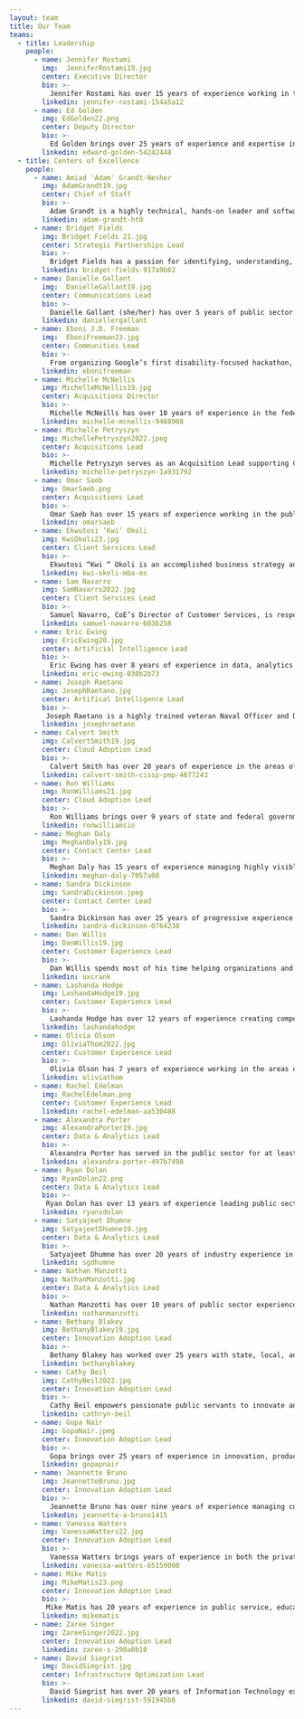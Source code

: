 ```yaml
---
layout: team
title: Our Team
teams:
  - title: Leadership
    people:
      - name: Jennifer Rostami
        img:  JenniferRostami19.jpg
        center: Executive Director
        bio: >-
          Jennifer Rostami has over 15 years of experience working in the public and private sector with a background in finance and a specialization in transformation. She joined the Centers of Excellence in 2019 and spearheaded Agency Partnerships by helping to grow the reach of the CoE across the federal government. Currently serving as CoE Acting Director, Rostami is passionate about the CoE talent and mission of helping agencies modernize. Prior to joining GSA, Jennifer served as the Director of Finance and Operations at a marketing technology company, where she helped reduce costs, increase new revenue streams, and streamlined operations. Her previous experience also includes working as a management consultant in public and private sector Fortune 100 firms focused on improving operations, and managing and growing a $31M sales territory for a luxury goods manufacturer. While earning her M.B.A, Rostami founded a non-profit to help middle school kids learn about their dream careers and connect with professionals for mentoring. 
        linkedin: jennifer-rostami-154a5a12
      - name: Ed Golden
        img: EdGolden22.png
        center: Deputy Director
        bio: >-
          Ed Golden brings over 25 years of experience and expertise in information technology (IT) consulting, program and project management, and government operations to his work at the Centers of Excellence.  As the CoE Acting Deputy Executive Director, Ed oversees the CoE engagement portfolio to assure delivery on our commitment to helping clients accelerate IT modernization and improve customer experience, while at the same time shaping identification of new partnership opportunities and driving CoE financial management toward full cost-recoverability.  Since joining the CoE, Golden has led our partnership with the Food and Drug Administration's Office of Information Management and Technology to drive organizational culture change and data center modernization, while concurrently supporting the CoE's Artificial Intelligence engagement with GSA's Information Technology Category (ITC).  Prior to his work at the CoE, Ed served as a Senior Manager with Deloitte Consulting LLP, where for seven years he led projects at the FDA’s Center for Drug Evaluation and Research (CDER) to implement, expand and operate components of CDER’s Informatics Platform for human drug review.  Before joining Deloitte, Ed spent 17 years at the U.S Department of Energy, where he served as a Program Manager for the Office of Corporate Information Systems, leading efforts to modernize the Department’s business information systems.    
        linkedin: edward-golden-54242448   
  - title: Centers of Excellence
    people:
      - name: Amiad 'Adam' Grandt-Nesher
        img: AdamGrandt19.jpg
        center: Chief of Staff
        bio: >-
          Adam Grandt is a highly technical, hands-on leader and software architect with an agile skillset.  Grandt has a proven track record of effecting technological evolution to meet organizational needs. At the CoE Grandt leads the Cloud Adoption and Infrastructure Optimization Centers, while directing agency efforts to optimize IT infrastructure at an enterprise level. Grandt helps agencies plan lasting and resilient modernization efforts by introducing best practices in infrastructure architecture and systems development. Grandt’s projects have included the acquisition of modern mainframe hardware and the migration process of critical governmentwide applications.  Prior to joining the CoE, Grandt launched several financial technology companies and partnered with federal and local law enforcement agencies to build systems to reduce human trafficking and internet crimes against children. 
        linkedin: adam-grandt-ht0
      - name: Bridget Fields
        img: Bridget Fields 21.jpg
        center: Strategic Partnerships Lead        
        bio: >-
          Bridget Fields has a passion for identifying, understanding, and then developing solutions to challenges facing individual users and enterprises alike. Bringing more than 10 years of public sector experience to her role as the Director for Strategic Partnerships and Client Success, she supports federal agencies with their IT modernization efforts. She is driven to help teams achieve their organizational and professional missions by adopting the principles, products, and practices that have proven to be successful - as well as those that will be influential in the future. She is the recipient of the Special Act Award in 2018, 2022 and the Service to the Citizen award in 2021.  
        linkedin: bridget-fields-917a9b62
      - name: Danielle Gallant
        img:  DanielleGallant19.jpg
        center: Communications Lead
        bio: >-
          Danielle Gallant (she/her) has over 5 years of public sector experience supporting high visibility, government-wide programs. At the CoE, Gallant serves as a User Experience and Content Designer. Gallant manages the CoE website, supports UX strategy for other digital products, and supports digital communication initiatives.  Gallant engages with CoE experts and stakeholders to produce content and design that is innovative and meaningful. 
        linkedin: daniellergallant    
      - name: Eboni J.D. Freeman
        img:  EboniFreeman23.jpg
        center: Communities Lead 
        bio: >-
          From organizing Google’s first disability-focused hackathon, to expanding grant access for young artists across the Front Range, to amplifying the impact of 300+ grassroots nonprofits, Eboni J.D. Freeman is dedicated to the underestimated. Eboni launched her first startup - Ability Enabled - to create more inclusive working environments for People with Disabilities (PWDs). After co-publishing Ability Enabled's workplace inclusion guidebook, Eboni joined Google as a Solutions Consultant, Hackathon Organizer, and Accessibility Educator. With her days dedicated to service design, customer experience optimization, and product management, Eboni spent her nights founding her interdisciplinary practice - Wonder Stars of the Universe - encouraging creative tension as Vice Chair of the Boulder Art Commission, and motivating entrepreneurs as a Pitch Coach for the University of Colorado, Boulder. Before joining the COE, she served as Senior Director of Programs for an international entrepreneurship accelerator serving founders focused on UN Sustainable Development Goals.
        linkedin: ebonifreeman 
      - name: Michelle McNellis
        img: MichelleMcNellis19.jpg
        center: Acquisitions Director 
        bio: >-
          Michelle McNeills has over 10 years of experience in the federal government. As the CoE Acquisition Lead, McNellis ensures that CoE procurement packages are compliant with Federal Acquisition Regulations and innovative in their acquisition approach. Prior to joining CoE, McNellis served as the Director of Acquisitions at TTS Solutions. McNellis led the very first procurements awarded by TTS and 18F including the TTS Bug Bounty program. McNellis has also served as an acquisition subject matter expert for GSA’s Public Buildings Service in GSA and the U.S. Coast Guard. 
        linkedin: michelle-mcnellis-9488908  
      - name: Michelle Petryszyn
        img: MichellePetryszyn2022.jpeg
        center: Acquisitions Lead 
        bio: >-
          Michelle Petryszyn serves as an Acquisition Lead supporting CoE’s partner agencies in implementing modern acquisition techniques to support their IT modernization efforts. Prior to joining CoE, Petryszyn held positions across GSA in TTS’ Office of Acquisition, FAS’ Office of Information Technology Category, and the Office of Travel, Transportation, and Logistics Category. Petryszyn has a Bachelor of Science degree in Finance from Pennsylvania State University. 
        linkedin: michelle-petryszyn-1a931792   
      - name: Omar Saeb
        img: OmarSaeb.png
        center: Acquisitions Lead
        bio: >-
          Omar Saeb has over 15 years of experience working in the public and private sectors with a background in managing complex contracts and program delivery. Within the CoE acquisitions team, Omar leads the technical assistance program supporting foreign technical assistance engagement in the area of public procurement and works with federal agencies on acquisition strategies and procurement methodologies. He also serves as a procurement expert on international technical assistance programs for the Department of Commerce Commercial Law Development Program. Prior to joining CoE, Omar was the Program Manager of the $50 Billion Alliant 2 Information Technology Government-Wide Acquisition Contract. He worked with a number of federal agencies and military commands on acquisition and contract formation strategies under Alliant 2. His federal career encompasses broad acquisition experience working as a warranted Senior Contracting Officer at The White House during the Obama Administration and in the Department of the Navy at the Naval Information Warfare Center Pacific. Prior to his Government service, Omar spent time in the financial sector working for domestic and international financial institutions. 
        linkedin: omarsaeb
      - name: Ekwutosi ‘Kwi’ Okoli
        img: KwiOkoli23.jpg
        center: Client Services Lead
        bio: >-
          Ekwutosi “Kwi “ Okoli is an accomplished business strategy and IT program management leader with over 17 years of experience leading cross-functional teams in  delivering modern IT systems, products and services which drive innovation and performance enhancement. Kwi has worked in both the private and public sector including Mercedes Benz USA, Humana and most recently the Texas Education Agency, where she managed software development initiatives for a state agency system supporting more than 5.3M students throughout the State of Texas. Kwi also partners actively with nonprofits in her community to teach project management skills to high school and university students. Kwi has an MBA from Fordham University and an MS in Global Management Systems from the Thunderbird School of Global Management. She is certified in agile and project management methodologies and holds ScrumMaster (SCM) and Project Management Professional (PMP) certifications.  
        linkedin: kwi-okoli-mba-ms
      - name: Sam Navarro
        img: SamNavarro2022.jpg
        center: Client Services Lead
        bio: >-
          Samuel Navarro, CoE’s Director of Customer Services, is responsible for planning and implementing customer development strategies including the support of operational capabilities. Since 2014, Navarro has held positions across GSA including Wireless Mobility Program Manager, Contract Modifications Manager, and Contracting Officer Representative for the third largest network and telecommunications contract in the agency. Prior to joining CoE, Navarro served as the Director for GSA’s Customer Strategic Solutions Division (CSSD). He also held the position of Federal Agency Manager assisting agencies in modernizing their network infrastructure across the United States. 
        linkedin: samuel-navarro-6036258
      - name: Eric Ewing
        img: EricEwing20.jpg  
        center: Artificial Intelligence Lead
        bio: >-
          Eric Ewing has over 8 years of experience in data, analytics and artificial intelligence initiatives.  Eric has served as a senior advisor to multiple federal Chief Data Officers, providing leadership, guidance, and expertise into enterprise modernization initiatives. With the CoE, Ewing consolidates and organizes long and short term strategy for data and AI while leading initiatives for the management of data as a strategic asset. Prior to joining the CoE, Eric was a data scientist and senior consultant leading key analytics programs, AI research and development, and IT supply chain security initiatives with both private and public sector partners.
        linkedin: eric-ewing-030b2b73 
      - name: Joseph Raetano        
        img: JosephRaetano.jpg
        center: Artifical Intelligence Lead
        bio: >-
         Joseph Raetano is a highly trained veteran Naval Officer and Department of Energy researcher with research and development (R&D) innovation experience. Raetano has been consistently selected and trusted throughout his career to develop successful special technical programs. He has over 3 years of experience developing new programs in Artificial Intelligence/Machine Learning and over 15 years of offensive and defensive cyberspace R&D testing and operations experience. His skills have been utilized in concept development that set cyber vision, strategy, and implementation at the national and service level. He also has over 10 years of Explosive Ordnance Disposal experience. Raetano’s career is supported by a MS Computer Science and Ph.D. candidacy in Computer Science focusing on Edge Artificial Intelligence. 
        linkedin: josephraetano
      - name: Calvert Smith
        img: CalvertSmith19.jpg
        center: Cloud Adoption Lead
        bio: >-
          Calvert Smith has over 20 years of experience in the areas of tech innovation, cloud computing, application development, website management, business intelligence, project management, and vendor/contract management. At the CoE, Smith assists in IT modernization Cloud Adoption efforts with agencies across the federal government. His projects include analyzing current systems and applications to provide recommendations for planning cloud migration; and implementing cloud governance models incorporating best practices from both government and commercial areas that allow strategic oversight of cloud programs. Smith has recently been awarded the Discovery and Innovation in Government IT Award for Open Data Initiatives within the public sector.
        linkedin: calvert-smith-cissp-pmp-4677243     
      - name: Ron Williams
        img: RonWilliams21.jpg
        center: Cloud Adoption Lead
        bio: >-
          Ron Williams brings over 9 years of state and federal government experience to his role as Cloud Adoption Lead. Williams supports federal agencies with adoption of modern cloud native DevOps and Security practices. Williams helps partners identify and overcome challenges faced when transitioning to cloud services. Previously, Williams served as the Deputy Director for Cloud.gov, and the Director of IT for USDA Communications working on USDA.gov, ChooseMyPlate.gov, Farmers.gov, other public facing websites. As an open-source advocate, Ron focuses on deploying disruptive technologies within public sector institutions to improve services provided to the general public.
        linkedin: ronwilliamsio      
      - name: Meghan Daly
        img: MeghanDaly19.jpg
        center: Contact Center Lead
        bio: >-
          Meghan Daly has 15 years of experience managing highly visible projects in the federal government, with 10 years at GSA. With the CoE, focused on Contact Centers and Customer Experience, Daly’s projects include strategizing with senior leaders to identify clear key priorities and opportunities to modernize IT, performing research on available intelligent systems solutions to enable robotic process automation (RPA), artificial intelligence (AI) and other intelligent systems, and overseeing IT modernization projects at the United States Departments of Agriculture (USDA) and Housing and Urban Development (HUD). Daly has led IT Modernization projects and initiatives valued at $80M at three federal agencies.  
        linkedin: meghan-daly-7057a08
      - name: Sandra Dickinson
        img: SandraDickinson.jpeg
        center: Contact Center Lead
        bio: >-
          Sandra Dickinson has over 25 years of progressive experience in the contact center/operations field including over 17 years of corporate-level responsibilities. With the CoE, Dickinson leads team efforts to modernize contact centers at partner agencies, including the implementation phases for OneUSDA Contact Center. Dickinson engages with partner agency stakeholders and collaborate to determine best practices for contact center infrastructure, staffing, and technology implementation.
        linkedin: sandra-dickinson-0764238
      - name: Dan Willis
        img: DanWillis19.jpg
        center: Customer Experience Lead
        bio: >-
          Dan Willis spends most of his time helping organizations and their leaders define and address the critical needs of their most important customers. Willis has provided leadership and innovative solutions in the government, commercial, and nonprofit sectors. Willis is an expert in design, design management, DesignOps, user-centered product development, user research, and facilitation. Willis has given talks and run workshops at local, national, and international conferences including South by Southwest, UX Australia, and EuroIA. Willis is the co-author and illustrator of Designing the Conversation: Techniques for Successful Facilitation (New Riders, 2013). 
        linkedin: uxcrank
      - name: Lashanda Hodge
        img: LashandaHodge19.jpg
        center: Customer Experience Lead
        bio: >-
          Lashanda Hodge has over 12 years of experience creating compelling experiences in a variety of industries for customers and employees. Hodge guides organizations to solutions using a holistic and human-centered approach, infusing user insights and creativity.  With the CoE, Hodge works with the Joint Artificial Intelligence Agency (JAIC) to establish a customer experience baseline that can be tested and improved as JAIC matures.  Hodge is also helping to modernize business processes to ensure an effective customer experience throughout the customer lifecycle at JAIC.  
        linkedin: lashandahodge
      - name: Olivia Olson
        img: OliviaThom2022.jpg
        center: Customer Experience Lead
        bio: >-
          Olivia Olson has 7 years of experience working in the areas of public participation, information literacy, additive manufacturing, affective behavior change, and healthcare. She has a background in cognitive science, human-computer interactions, service and experience design, strategy, design thinking, and workshop facilitation. At the CoE, Olivia is working with agencies to define and deliver on their customer experience and service delivery using human centered design methodologies and empirical customer research.   
        linkedin: oliviathom
      - name: Rachel Edelman
        img: RachelEdelman.png
        center: Customer Experience Lead
        linkedin: rachel-edelman-aa530488    
      - name: Alexandra Porter
        img: AlexandraPorter19.jpg
        center: Data & Analytics Lead
        bio: >-
          Alexandra Porter has served in the public sector for at least 8 years, working with various government agencies. At the Data and Analytics Center with the Centers of Excellence, she enhances data maturity across the federal government through the development of a strong, tailored data strategy. Alexandra has also conducted assessments of the Office of Personnel Management data environment, addressed gaps and provided recommendations for improvements and enhancement opportunities.
        linkedin: alexandra-porter-497b7498
      - name: Ryan Dolan        
        img: RyanDolan22.png
        center: Data & Analytics Lead
        bio: >-
         Ryan Dolan has over 13 years of experience leading public sector data visualization, business intelligence and data modernization initiatives.  Prior to joining CoE, Ryan served as a data scientist for the U.S. Department of Justice, Civil Rights Division and as the data visualization lead for the U.S. Census Bureau.  Additionally, Ryan is an adjunct professor teaching machine learning and data visualization to graduate students seeking their MSBA. At the Data and Analytics CoE, Ryan works closely with partner organizations to identify challenges, develop solutions, and share best practices among all stakeholders. 
        linkedin: ryansdolan
      - name: Satyajeet Dhumne
        img: SatyajeetDhumne19.jpg
        center: Data & Analytics Lead
        bio: >-
          Satyajeet Dhumne has over 20 years of industry experience in Business Intelligence, Analytics, and Data Management. In his previous roles at Fannie Mae, Verizon, Deloitte and Sprint/Nextel Dhumne transformed organizational capabilities enabling data driven decision making and maturing analytics practices. As a CoE Data and Analytics Director he has led a large-scale implementation for the U.S. Department of Agriculture, building Data Visualization capabilities and Analytics capacity. He also led the development of Data and Analytics strategy and implementation plan for the Consumer Product Safety Commision. Currently Dhumne is leading a large-scale implementation for Housing and Urban Development where he is responsible for building Data Visualization, Advanced Analytics, and Office of the Chief Data Officer capabilities. Satyajeet specializes in Data and Analytics Strategy, Technology Portfolio Management, Data Management and Technical Program Management. 
        linkedin: sgdhumne              
      - name: Nathan Manzotti
        img: NathanManzotti.jpg  
        center: Data & Analytics Lead
        bio: >-
          Nathan Manzotti has over 10 years of public sector experience. Manzotti has a proven track record of breaking down organizational silos, using digital solutions to reduce manual workloads, and enabling better data driven decision making. Prior to joining CoE Manzotti’s worked with the U.S. Customs and Border Protection modernizing legacy reporting systems and overseeing feature development on systems used by the Office of Field Operations for official statistical reporting. As part of the Data & Analytics CoE Nathan will work closely with partner agencies to improve data lifecycle management and data governance best practices.        
        linkedin: nathanmanzotti   
      - name: Bethany Blakey
        img: BethanyBlakey19.jpg
        center: Innovation Adoption Lead
        bio: >-
          Bethany Blakey has worked over 25 years with state, local, and federal governments, instituting intrapreneurial practices with leaders and surge teams to modernize management, improve programs and services, and transform government programs. As the Chief Modernization Strategist, Blakey leads the human aspect of modernization by leveraging her unique talent model that helps employees, managers, and leaders maximize their best role in driving transformation. Blakey’s multi-faceted service catalog includes evidence-based capability-building and culture-shifting interventions. From Governing Magazine’s Best Practices list during her local government days to the Harvard Ash Center Top 25 Innovations in Government list during her federal government days, Blakey is recognized for creative problem-solving that engages the talents and motivations of citizens and its supporting workforce.  
        linkedin: bethanyblakey  
      - name: Cathy Beil
        img: CathyBeil2022.jpg
        center: Innovation Adoption Lead 
        bio: >-
          Cathy Beil empowers passionate public servants to innovate and public organizations to make change with empathy and evidence. Beil joins the Innovation Adoption practice with over 20 years of experience promoting efficiency and effectiveness in public services at the state level, where she built lasting trust with agency commissioners, staff, and public customers. For the State of Minnesota Office of Continuous Improvement, Beil led the standup of a new Office of Enterprise Sustainability and coordinated cross-agency efforts to simplify early childhood care and education assistance processes. She has extensive expertise building collaborations and coalitions across and within organizations to reset culture and foster change, and has a unique capacity for connecting with stakeholders at all levels. Beil’s passion for asking tough questions, organizing and communicating information, and continuously improving processes are bolstered by a Master’s Degree in Library and Information Science, Lean Six Sigma Black Belt, and extensive training in Human-Centered Design, Data Visualization, and Plain Language. 
        linkedin: cathryn-beil 
      - name: Gopa Nair
        img: GopaNair.jpeg
        center: Innovation Adoption Lead
        bio: >-
          Gopa brings over 25 years of experience in innovation, product management, change management, automation, and digital transformation. Nair is skilled at leveraging technical and operational capabilities to re-engineer, re-invent and optimize processes to yield the highest efficiencies and cost benefits. Nair is a change agent and transformation leader who understands the unmet needs of the customer and employees and utilizes tools of design thinking, agile, and lean methodology to create the desired organizational transformation. Before joining GSA, he held various roles at Capital One which gave him strong expertise in product management, leadership, employee culture, and process improvements. Gopa shares his expertise by providing entrepreneurship training to small businesses through a local non-profit. Gopa also loves to speak about Innovation, Change Management and Organizational Transformation. 
        linkedin: gopapnair          
      - name: Jeannette Bruno
        img: JeannetteBruno.jpg
        center: Innovation Adoption Lead
        bio: >-
          Jeannette Bruno has over nine years of experience managing complex projects, conducting program evaluations, and supporting change management initiatives in the public and non-profit sectors. As Director of Projects at the City of Philadelphia, she led process improvement, change management, and digital transformation projects to promote efficiency in government. She managed a team responsible for building a universal benefits portal and partnered with an agency to implement new program metrics. Bruno is passionate about centering change at the intersection of people, process, and technology. She is a skilled relationship manager with a track record of building trust with key stakeholders to achieve project goals. As a qualitative researcher, Bruno managed evaluations for the Wallace Foundation, the Boys and Girls Clubs of America, the Wharton School, and Fabretto Children’s Foundation. She is a graduate of Next Generation Consulting’s 2018 Futurist cohort and embeds the principles of strategic foresight into her work.
        linkedin: jeannette-a-bruno1415
      - name: Vanessa Watters
        img: VanessaWatters22.jpg
        center: Innovation Adoption Lead
        bio: >-
          Vanessa Watters brings years of experience in both the private and public health care sectors to her role as an Innovation Adoption Lead at CoE.  Her federal experience includes leadership roles in quality improvement, performance management, strategic planning and succession planning with the Department of Health and Human Services.  As an expert problem solver, she successfully navigates intrapreneurial practices, problem exploration and solution design.  She is skilled in peer-to-peer facilitation and enjoys helping teams apply innovative practices and adopt technologies that modernize their day-to-day work. In addition to her education and experience, she holds certification in Project Management.
        linkedin: vanessa-watters-65159080    
      - name: Mike Matis
        img: MikeMatis23.png
        center: Innovation Adoption Lead
        bio: >-
         Mike Matis has 20 years of experience in public service, education, and IT. His specialties include adult learning strategy, accessibility, and digital content development. He holds a Phd in Public Policy & Education Leadership which allowed him to hone his qualitative and quantitative research skills. Professionally, he has 15 years of experience as an IT professional in Maine's Public Higher Education system. Prior to joining CoE, Mike served as a Learning Designer where he directed his institution’s transition to a new online course platform, helped faculty retrofit their courses to be taught online, coached them in inclusive teaching practices, and designed faculty development programs on the use of technology in teaching, course design, and assessment.
        linkedin: mikematis  
      - name: Zaree Singer
        img: ZareeSinger2022.jpg
        center: Innovation Adoption Lead
        linkedin: zaree-s-290a0b10 
      - name: David Siegrist
        img: DavidSiegrist.jpg
        center: Infrastructure Optimization Lead        
        bio: >-
          David Siegrist has over 20 years of Information Technology experience. Prior to joining CoE, Siegrist worked at the Department of Veterans Affairs (VA) providing telecommunications, cloud computing, data center modernization, and cyber security expertise. Siegrist served as a Senior Subject Matter Expert to the Deputy Assistant Secretary for Veterans Affairs on cloud modernization and cyber security.  He was the National Capital Area Service Line Director supporting Washington D.C headquarters including the White House / VA National Contact Center of Excellence and Disaster Recovery Data Centers. Siegrist served as a Senior Solutions Architect and Program Manager for the VA Enterprise Infrastructure Solutions Office.  Siegrist also worked at the Department of State as a Senior Network Engineer/ Security and Telecommunications Engineer supporting the Diplomatic Mission and National Security initiatives.  Siegrist is an Army Veteran who served with the 2-43rd Air Defense Artillery Brigade Providing tactical frontline support. 
        linkedin: david-siegrist-591945b8             
---
```

